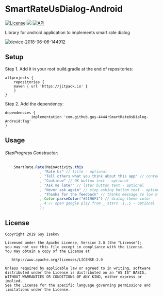 # SmartRateUsDialog-Android
[![License](https://img.shields.io/badge/License-Apache%202.0-blue.svg)](https://github.com/vlad1m1r990/Lemniscate/blob/master/LICENSE)
[![](https://jitpack.io/v/guy-4444/SmartRateUsDialog-Android.svg)](https://jitpack.io/#guy-4444/SmartRateUsDialog-Android)
[![API](https://img.shields.io/badge/API-18%2B-green.svg?style=flat)]()

Library for android application to implements smart rate dialog

![device-2018-06-06-144912](https://github.com/guy-4444/SmartRateUsDialog-Android/blob/master/screen%20shot.png?raw=true)

## Setup
Step 1. Add it in your root build.gradle at the end of repositories:
```
allprojects {
    repositories {
	maven { url 'https://jitpack.io' }
    }
}
```

Step 2. Add the dependency:

```
dependencies {
	        implementation 'com.github.guy-4444:SmartRateUsDialog-Android:Tag'
}
```
## Usage

###### StepProgress Constructor:
```java
    SmartRate.Rate(MainActivity.this
                , "Rate Us" // title - optional
                , "Tell others what you think about this app" // content - optional
                , "Continue" // OK button text - optional
                , "Ask me later" // later button text - optional
                , "Never ask again" // stop asking button text - optional
                , "Thanks for the feedback" // thanks message to low star users - optional
                , Color.parseColor("#2196F3") // dialog theme color
                , 4 // open google play from _ stars  1..5 - optional
                );
```
## License

    Copyright 2019 Guy Isakov

    Licensed under the Apache License, Version 2.0 (the "License");
    you may not use this file except in compliance with the License.
    You may obtain a copy of the License at

       http://www.apache.org/licenses/LICENSE-2.0

    Unless required by applicable law or agreed to in writing, software
    distributed under the License is distributed on an "AS IS" BASIS,
    WITHOUT WARRANTIES OR CONDITIONS OF ANY KIND, either express or implied.
    See the License for the specific language governing permissions and
    limitations under the License.


